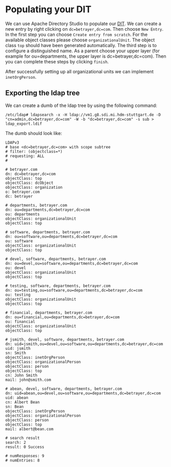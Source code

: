 # Populating your DIT

We can use Apache Directory Studio to populate our [DIT](/acronyms). We can create a new entry by right clicking on `dc=betrayer,dc=com`. Then choose `New Entry`. In the first step you can choose `Create entry from scratch`. For the available object classes please choose `organizationalUnit`. The object class `top` should have been generated automatically. The third step is to configure a distinguished name. As a parent choose your upper layer (for example for ou=departments, the upper layer is dc=betrayer,dc=com). Then you can complete these steps by clicking `finish`.

After successfully setting up all organizational units we can implement `inetOrgPerson`.

## Exporting the ldap tree

We can create a dumb of the ldap tree by using the following command:

```ssh
/etc/ldap# ldapsearch -x -H ldap://vm1.g8.sdi.mi.hdm-stuttgart.de -D "cn=admin,dc=betrayer,dc=com" -W -b "dc=betrayer,dc=com" -s sub > ldap_export.ldif
```

The dumb should look like:

```ssh
LDAPv3
# base <dc=betrayer,dc=com> with scope subtree
# filter: (objectclass=*)
# requesting: ALL
#

# betrayer.com
dn: dc=betrayer,dc=com
objectClass: top
objectClass: dcObject
objectClass: organization
o: betrayer.com
dc: betrayer

# departments, betrayer.com
dn: ou=departments,dc=betrayer,dc=com
ou: departments
objectClass: organizationalUnit
objectClass: top

# software, departments, betrayer.com
dn: ou=software,ou=departments,dc=betrayer,dc=com
ou: software
objectClass: organizationalUnit
objectClass: top

# devel, software, departments, betrayer.com
dn: ou=devel,ou=software,ou=departments,dc=betrayer,dc=com
ou: devel
objectClass: organizationalUnit
objectClass: top

# testing, software, departments, betrayer.com
dn: ou=testing,ou=software,ou=departments,dc=betrayer,dc=com
ou: testing
objectClass: organizationalUnit
objectClass: top

# financial, departments, betrayer.com
dn: ou=financial,ou=departments,dc=betrayer,dc=com
ou: financial
objectClass: organizationalUnit
objectClass: top

# jsmith, devel, software, departments, betrayer.com
dn: uid=jsmith,ou=devel,ou=software,ou=departments,dc=betrayer,dc=com
uid: jsmith
sn: Smith
objectClass: inetOrgPerson
objectClass: organizationalPerson
objectClass: person
objectClass: top
cn: John Smith
mail: john@smith.com

# abean, devel, software, departments, betrayer.com
dn: uid=abean,ou=devel,ou=software,ou=departments,dc=betrayer,dc=com
uid: abean
cn: Albert Bean
sn: Bean
objectClass: inetOrgPerson
objectClass: organizationalPerson
objectClass: person
objectClass: top
mail: albert@bean.com

# search result
search: 2
result: 0 Success

# numResponses: 9
# numEntries: 8
```
